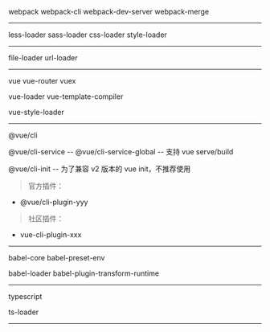 
webpack
webpack-cli
webpack-dev-server
webpack-merge

---

less-loader
sass-loader
css-loader
style-loader

---

file-loader
url-loader

---

vue
vue-router
vuex

vue-loader
vue-template-compiler

vue-style-loader

---

@vue/cli

@vue/cli-service -- 
@vue/cli-service-global -- 支持 vue serve/build

@vue/cli-init -- 为了兼容 v2 版本的 vue init，不推荐使用


> 官方插件：
* @vue/cli-plugin-yyy

> 社区插件：
* vue-cli-plugin-xxx

---

babel-core
babel-preset-env

babel-loader
babel-plugin-transform-runtime

---

typescript

ts-loader

---
